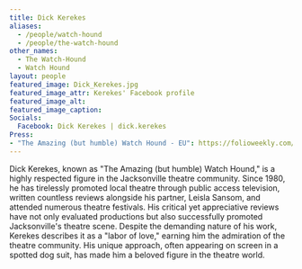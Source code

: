 ```yaml
---
title: Dick Kerekes
aliases: 
  - /people/watch-hound
  - /people/the-watch-hound
other_names:
  - The Watch-Hound
  - Watch Hound
layout: people
featured_image: Dick_Kerekes.jpg
featured_image_attr: Kerekes' Facebook profile
featured_image_alt: 
featured_image_caption: 
Socials:
  Facebook: Dick Kerekes | dick.kerekes
Press:
- "The Amazing (but humble) Watch Hound - EU": https://folioweekly.com/2015/09/06/smooch-the-pooch-celebrating-35-years-of-the-amazing-but-humble-watch-hound/
---
```

Dick Kerekes, known as "The Amazing (but humble) Watch Hound," is a highly respected figure in the Jacksonville theatre community. Since 1980, he has tirelessly promoted local theatre through public access television, written countless reviews alongside his partner, Leisla Sansom, and attended numerous theatre festivals. His critical yet appreciative reviews have not only evaluated productions but also successfully promoted Jacksonville's theatre scene. Despite the demanding nature of his work, Kerekes describes it as a "labor of love," earning him the admiration of the theatre community. His unique approach, often appearing on screen in a spotted dog suit, has made him a beloved figure in the theatre world.